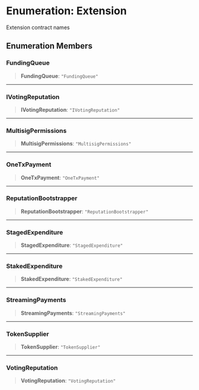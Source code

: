 # Enumeration: Extension

Extension contract names

## Enumeration Members

### FundingQueue

> **FundingQueue**: `"FundingQueue"`

***

### IVotingReputation

> **IVotingReputation**: `"IVotingReputation"`

***

### MultisigPermissions

> **MultisigPermissions**: `"MultisigPermissions"`

***

### OneTxPayment

> **OneTxPayment**: `"OneTxPayment"`

***

### ReputationBootstrapper

> **ReputationBootstrapper**: `"ReputationBootstrapper"`

***

### StagedExpenditure

> **StagedExpenditure**: `"StagedExpenditure"`

***

### StakedExpenditure

> **StakedExpenditure**: `"StakedExpenditure"`

***

### StreamingPayments

> **StreamingPayments**: `"StreamingPayments"`

***

### TokenSupplier

> **TokenSupplier**: `"TokenSupplier"`

***

### VotingReputation

> **VotingReputation**: `"VotingReputation"`
